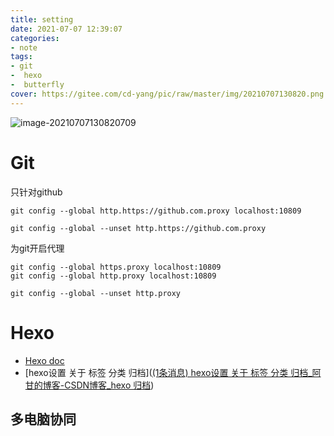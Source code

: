 ```yaml
---
title: setting
date: 2021-07-07 12:39:07
categories:
- note
tags: 
- git 
-  hexo 
-  butterfly
cover: https://gitee.com/cd-yang/pic/raw/master/img/20210707130820.png
---
```




![image-20210707130820709](https://gitee.com/cd-yang/pic/raw/master/img/20210707130820.png)

# Git

只针对github

```
git config --global http.https://github.com.proxy localhost:10809

git config --global --unset http.https://github.com.proxy
```

为git开启代理

```
git config --global https.proxy localhost:10809
git config --global http.proxy localhost:10809

git config --global --unset http.proxy
```

# Hexo

- [Hexo doc](https://butterfly.js.org/posts/4aa8abbe/)
- [hexo设置 关于 标签 分类 归档]([(1条消息) hexo设置 关于 标签 分类 归档_阿甘的博客-CSDN博客_hexo 归档](https://blog.csdn.net/ganzhilin520/article/details/79047249))

## 多电脑协同

